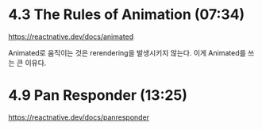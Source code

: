 # 4.3 The Rules of Animation (07:34)

https://reactnative.dev/docs/animated

Animated로 움직이는 것은 rerendering을 발생시키지 않는다. 이게 Animated를 쓰는 큰 이유다.

# 4.9 Pan Responder (13:25)

https://reactnative.dev/docs/panresponder
